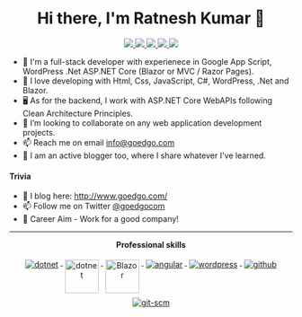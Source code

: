 

<h1 align="center">Hi there, I'm Ratnesh Kumar 👋</h1>

<p align="center"> 
 <a href="https://twitter.com/goedgocom" alt="Ratnesh's twitter">
   <img src="https://img.shields.io/badge/-@ratnesh-%231DA1F2?style=flat-square&logo=twitter&logoColor=ffffff" />
 </a>
 <a href="https://github.com/ratn365" alt="Ratnesh's github">
   <img src="https://img.shields.io/badge/-@ratnesh-%23181717?style=flat-square&logo=github" />
 </a>
 <a href="https://www.linkedin.com/in/#" alt="ratnesh's linkedin">
   <img src="https://img.shields.io/badge/-ratnesh-blue?style=flat-square&logo=Linkedin&logoColor=white&link=https://www.linkedin.com/in/ratnesh" />
 </a>
 <a href="https://goedgo.com" alt="Ratnesh's blog">
   <img src="https://img.shields.io/badge/goedgo.com-brightgreen?style=flat-square" />
 </a>
 <a>
   <img src="https://komarev.com/ghpvc/?username=Ratn365&color=ff69b4&style=flat-square" />
 </a>
</p>

- 👋 I'm a full-stack developer with experienece in Google App Script, WordPress .Net  ASP.NET Core (Blazor or MVC / Razor Pages).
- 👀 I love developing with Html, Css, JavaScript, C#, WordPress, .Net and Blazor.
- 🖥️ As for the backend, I work with ASP.NET Core WebAPIs following Clean Architecture Principles. 
- 💞️ I’m looking to collaborate on any web application development projects.
- 📫 Reach me  on email info@goedgo.com
- 🌱 I am an active blogger too, where I share whatever I've learned.

#### Trivia
- 📝 I blog here: http://www.goedgo.com/
- 📫 Follow me on Twitter [@goedgocom](https://twitter.com/goedgocom) 
- 🦸 Career Aim - Work for a good company! 

---

<p align="center"> 
 <strong>
  Professional skills
  </strong>
</p>

<p align="center">
  <a href="https://dotnet.microsoft.com/">
    <img src="https://www.vectorlogo.zone/logos/dotnet/dotnet-ar21.svg" alt="dotnet" style="vertical-align:top; margin:4px;">
  </a>
  <a href="https://dotnet.microsoft.com/">
    <img src="https://upload.wikimedia.org/wikipedia/commons/e/ee/.NET_Core_Logo.svg" height="60px" alt="dotnet" style="vertical-align:top; margin:4px;">
  </a>
  <a href="https://dotnet.microsoft.com/apps/aspnet/web-apps/blazor">
    <img src="https://upload.wikimedia.org/wikipedia/commons/d/d0/Blazor.png" alt="Blazor" height="60px" style="vertical-align:top; margin:4px">
  </a>
  <a href="https://angular.io">
    <img src="https://www.vectorlogo.zone/logos/angular/angular-ar21.svg" alt="angular" style="vertical-align:top; margin:4px;">
  </a>
  <a href="https://www.wordpress.com">
    <img src="https://www.vectorlogo.zone/logos/wordpress/wordpress-ar21.svg" alt="wordpress" style="vertical-align:top; margin:4px">
  </a>
  <a href="https://www.github.com">
    <img src="https://www.vectorlogo.zone/logos/github/github-ar21.svg" alt="github" style="vertical-align:top; margin:4px">
  </a>
  <a href="https://www.git.com">
    <img src="https://www.vectorlogo.zone/logos/git-scm/git-scm-ar21.svg" alt="git-scm" style="vertical-align:top; margin:4px">
  </a>
</p>
<br/>
